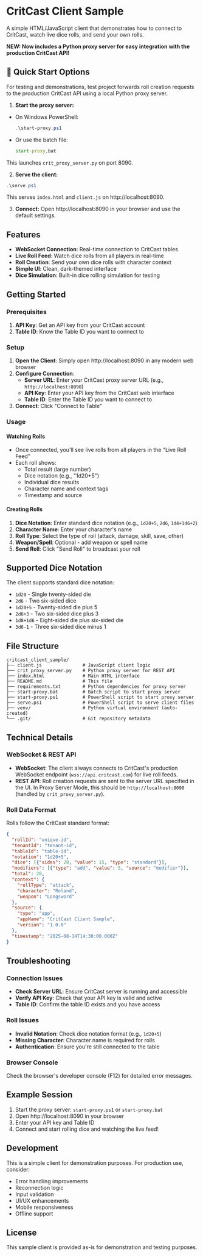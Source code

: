 # CritCast Client Sample

A simple HTML/JavaScript client that demonstrates how to connect to CritCast, watch live dice rolls, and send your own rolls.

**NEW: Now includes a Python proxy server for easy integration with the production CritCast API!**

## 🚀 Quick Start Options
For testing and demonstrations, test project forwards roll creation requests to the production CritCast API using a local Python proxy server.

1. **Start the proxy server:**
  - On Windows PowerShell:
    ```powershell
    .\start-proxy.ps1
    ```
  - Or use the batch file:
    ```bat
    start-proxy.bat
    ```
  This launches `crit_proxy_server.py` on port 8090.

2. **Serve the client:**
  ```powershell
  .\serve.ps1
  ```
  This serves `index.html` and `client.js` on http://localhost:8090.

3. **Connect:** Open http://localhost:8090 in your browser and use the default settings.

## Features

- **WebSocket Connection**: Real-time connection to CritCast tables
- **Live Roll Feed**: Watch dice rolls from all players in real-time
- **Roll Creation**: Send your own dice rolls with character context
- **Simple UI**: Clean, dark-themed interface
- **Dice Simulation**: Built-in dice rolling simulation for testing

## Getting Started

### Prerequisites

1. **API Key**: Get an API key from your CritCast account
2. **Table ID**: Know the Table ID you want to connect to

### Setup

1. **Open the Client**: Simply open http://localhost:8090 in any modern web browser
2. **Configure Connection**:
   - **Server URL**: Enter your CritCast proxy server URL (e.g., `http://localhost:8090`)
   - **API Key**: Enter your API key from the CritCast web interface
   - **Table ID**: Enter the Table ID you want to connect to
3. **Connect**: Click "Connect to Table"

### Usage

#### Watching Rolls
- Once connected, you'll see live rolls from all players in the "Live Roll Feed"
- Each roll shows:
  - Total result (large number)
  - Dice notation (e.g., "1d20+5")
  - Individual dice results
  - Character name and context tags
  - Timestamp and source

#### Creating Rolls
1. **Dice Notation**: Enter standard dice notation (e.g., `1d20+5`, `2d6`, `1d4+1d6+2`)
2. **Character Name**: Enter your character's name
3. **Roll Type**: Select the type of roll (attack, damage, skill, save, other)
4. **Weapon/Spell**: Optional - add weapon or spell name
5. **Send Roll**: Click "Send Roll" to broadcast your roll

## Supported Dice Notation

The client supports standard dice notation:

- `1d20` - Single twenty-sided die
- `2d6` - Two six-sided dice
- `1d20+5` - Twenty-sided die plus 5
- `2d6+3` - Two six-sided dice plus 3
- `1d8+1d6` - Eight-sided die plus six-sided die
- `3d6-1` - Three six-sided dice minus 1

## File Structure

```
critcast_client_sample/
├── client.js               # JavaScript client logic
├── crit_proxy_server.py    # Python proxy server for REST API
├── index.html              # Main HTML interface
├── README.md               # This file
├── requirements.txt        # Python dependencies for proxy server
├── start-proxy.bat         # Batch script to start proxy server
├── start-proxy.ps1         # PowerShell script to start proxy server
├── serve.ps1               # PowerShell script to serve client files
├── venv/                   # Python virtual environment (auto-created)
└── .git/                   # Git repository metadata
```

## Technical Details

### WebSocket & REST API

- **WebSocket**: The client always connects to CritCast's production WebSocket endpoint (`wss://api.critcast.com`) for live roll feeds.
- **REST API**: Roll creation requests are sent to the server URL specified in the UI. In Proxy Server Mode, this should be `http://localhost:8090` (handled by `crit_proxy_server.py`).

### Roll Data Format

Rolls follow the CritCast standard format:

```json
{
  "rollId": "unique-id",
  "tenantId": "tenant-id",
  "tableId": "table-id",
  "notation": "1d20+5",
  "dice": [{"sides": 20, "value": 15, "type": "standard"}],
  "modifiers": [{"type": "add", "value": 5, "source": "modifier"}],
  "total": 20,
  "context": {
    "rollType": "attack",
    "character": "Roland",
    "weapon": "Longsword"
  },
  "source": {
    "type": "app",
    "appName": "CritCast Client Sample",
    "version": "1.0.0"
  },
  "timestamp": "2025-08-14T14:30:00.000Z"
}
```

## Troubleshooting

### Connection Issues
- **Check Server URL**: Ensure CritCast server is running and accessible
- **Verify API Key**: Check that your API key is valid and active
- **Table ID**: Confirm the table ID exists and you have access

### Roll Issues
- **Invalid Notation**: Check dice notation format (e.g., `1d20+5`)
- **Missing Character**: Character name is required for rolls
- **Authentication**: Ensure you're still connected to the table

### Browser Console
Check the browser's developer console (F12) for detailed error messages.

## Example Session

1. Start the proxy server: `start-proxy.ps1` or `start-proxy.bat`
2. Open http://localhost:8090 in your browser
3. Enter your API key and Table ID
4. Connect and start rolling dice and watching the live feed!

## Development

This is a simple client for demonstration purposes. For production use, consider:

- Error handling improvements
- Reconnection logic
- Input validation
- UI/UX enhancements
- Mobile responsiveness
- Offline support

## License

This sample client is provided as-is for demonstration and testing purposes.
